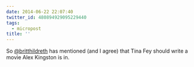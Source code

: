 ```yaml
---
date: 2014-06-22 22:07:40
twitter_id: 480894929095229440
tags:
  - micropost
title: ''
---
```


So [@britthildreth](https://twitter.com/britthildreth) has mentioned (and I agree) that Tina Fey should write a movie Alex Kingston is in.
